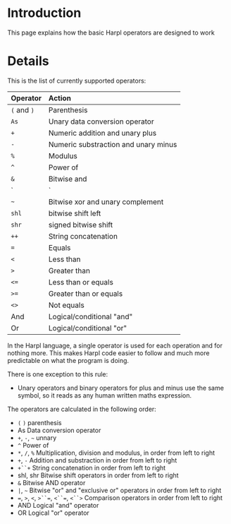 # Introduction #

This page explains how the basic Harpl operators are designed to work

# Details #

This is the list of currently supported operators:

| **Operator** | **Action** |
|:-------------|:-----------|
|`(` and `)` | Parenthesis |
|`As` | Unary data conversion operator |
|`+` | Numeric addition and unary plus |
|`-` | Numeric substraction and unary minus |
|`%` | Modulus |
|`^` | Power of |
|`&` | Bitwise and |
|`|` | Bitwise or |
|`~` | Bitwise xor and unary complement|
|`shl` | bitwise shift left |
|`shr` | signed bitwise shift |
|`++` | String concatenation |
|`=` | Equals |
|`<` | Less than |
|`>` | Greater than |
|`<=` | Less than or equals |
|`>=` | Greater than or equals |
|`<>` | Not equals |
| And | Logical/conditional "and" |
| Or | Logical/conditional "or"|

In the Harpl language, a single operator is used for each operation and for nothing more. This makes Harpl code easier to follow and much more predictable on what the program is doing.

There is one exception to this rule:

  * Unary operators and binary operators for plus and minus use the same symbol, so it reads as any human written maths expression.

The operators are calculated in the following order:
  * `(` `)` parenthesis
  * As Data conversion operator
  * `+`, `-`, `~` unnary
  * `^` Power of
  * `*`, `/`, `%` Multiplication, division and modulus, in order from left to right
  * `+`, `-` Addition and substraction in order from left to right
  * `+``+` String concatenation in order from left to right
  * shl, shr Bitwise shift operators in order from left to right
  * `&` Bitwise AND operator
  * `|`, `~` Bitwise "or" and "exclusive or" operators in order from left to right
  * `=`, `>`, `<`, `>``=`, `<``=`, `<``>` Comparison operators in order from left to right
  * AND Logical "and" operator
  * OR Logical "or" operator